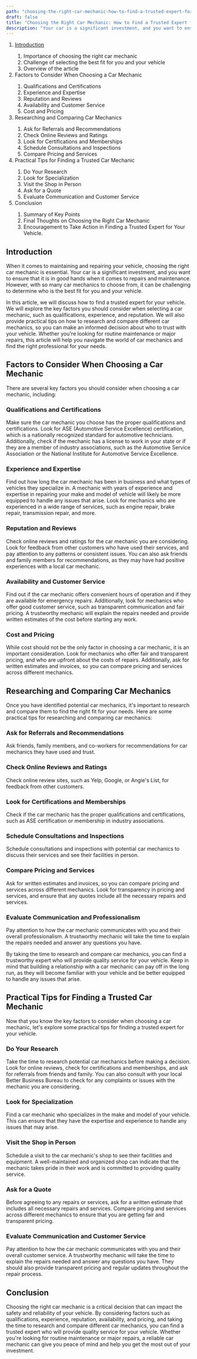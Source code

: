 ```yaml
---
path: "choosing-the-right-car-mechanic-how-to-find-a-trusted-expert-for-your-vehicle"
draft: false
title: "Choosing the Right Car Mechanic: How to Find a Trusted Expert for Your Vehicle"
description: "Your car is a significant investment, and you want to ensure that it is in good hands."
---
```


<ol class="outline">
  <li><a href="#introduction">Introduction</a>
</li>
    <ol>
      <li>Importance of choosing the right car mechanic</li>
      <li>Challenge of selecting the best fit for you and your vehicle</li>
      <li>Overview of the article</li>
    </ol>
  <li>Factors to Consider When Choosing a Car Mechanic</li>
    <ol>
      <li>Qualifications and Certifications</li>
      <li>Experience and Expertise</li>
      <li>Reputation and Reviews</li>
      <li>Availability and Customer Service</li>
      <li>Cost and Pricing</li>
    </ol>
  <li>Researching and Comparing Car Mechanics</li>
    <ol>
      <li>Ask for Referrals and Recommendations</li>
      <li>Check Online Reviews and Ratings</li>
      <li>Look for Certifications and Memberships</li>
      <li>Schedule Consultations and Inspections</li>
      <li>Compare Pricing and Services</li>
    </ol>
  <li>Practical Tips for Finding a Trusted Car Mechanic</li>
    <ol>
      <li>Do Your Research</li>
      <li>Look for Specialization</li>
      <li>Visit the Shop in Person</li>
      <li>Ask for a Quote</li>
      <li>Evaluate Communication and Customer Service</li>
    </ol>
  <li>Conclusion</li>
    <ol>
      <li>Summary of Key Points</li>
      <li>Final Thoughts on Choosing the Right Car Mechanic</li>
      <li>Encouragement to Take Action in Finding a Trusted Expert for Your Vehicle.</li>
    </ol>
</ol>

<h2 id="introduction">Introduction</h2>
When it comes to maintaining and repairing your vehicle, choosing the right car mechanic is essential. Your car is a significant investment, and you want to ensure that it is in good hands when it comes to repairs and maintenance. However, with so many car mechanics to choose from, it can be challenging to determine who is the best fit for you and your vehicle.

In this article, we will discuss how to find a trusted expert for your vehicle. We will explore the key factors you should consider when selecting a car mechanic, such as qualifications, experience, and reputation. We will also provide practical tips on how to research and compare different car mechanics, so you can make an informed decision about who to trust with your vehicle. Whether you're looking for routine maintenance or major repairs, this article will help you navigate the world of car mechanics and find the right professional for your needs.

## Factors to Consider When Choosing a Car Mechanic

There are several key factors you should consider when choosing a car mechanic, including:

### Qualifications and Certifications

Make sure the car mechanic you choose has the proper qualifications and certifications. Look for ASE (Automotive Service Excellence) certification, which is a nationally recognized standard for automotive technicians. Additionally, check if the mechanic has a license to work in your state or if they are a member of industry associations, such as the Automotive Service Association or the National Institute for Automotive Service Excellence.

### Experience and Expertise

Find out how long the car mechanic has been in business and what types of vehicles they specialize in. A mechanic with years of experience and expertise in repairing your make and model of vehicle will likely be more equipped to handle any issues that arise. Look for mechanics who are experienced in a wide range of services, such as engine repair, brake repair, transmission repair, and more.

### Reputation and Reviews

Check online reviews and ratings for the car mechanic you are considering. Look for feedback from other customers who have used their services, and pay attention to any patterns or consistent issues. You can also ask friends and family members for recommendations, as they may have had positive experiences with a local car mechanic.

### Availability and Customer Service

Find out if the car mechanic offers convenient hours of operation and if they are available for emergency repairs. Additionally, look for mechanics who offer good customer service, such as transparent communication and fair pricing. A trustworthy mechanic will explain the repairs needed and provide written estimates of the cost before starting any work.

### Cost and Pricing

While cost should not be the only factor in choosing a car mechanic, it is an important consideration. Look for mechanics who offer fair and transparent pricing, and who are upfront about the costs of repairs. Additionally, ask for written estimates and invoices, so you can compare pricing and services across different mechanics.

## Researching and Comparing Car Mechanics

Once you have identified potential car mechanics, it's important to research and compare them to find the right fit for your needs. Here are some practical tips for researching and comparing car mechanics:

### Ask for Referrals and Recommendations

Ask friends, family members, and co-workers for recommendations for car mechanics they have used and trust.

### Check Online Reviews and Ratings

Check online review sites, such as Yelp, Google, or Angie's List, for feedback from other customers.

### Look for Certifications and Memberships

Check if the car mechanic has the proper qualifications and certifications, such as ASE certification or membership in industry associations.

### Schedule Consultations and Inspections

Schedule consultations and inspections with potential car mechanics to discuss their services and see their facilities in person.

### Compare Pricing and Services

Ask for written estimates and invoices, so you can compare pricing and services across different mechanics. Look for transparency in pricing and services, and ensure that any quotes include all the necessary repairs and services.

### Evaluate Communication and Professionalism

Pay attention to how the car mechanic communicates with you and their overall professionalism. A trustworthy mechanic will take the time to explain the repairs needed and answer any questions you have.

By taking the time to research and compare car mechanics, you can find a trustworthy expert who will provide quality service for your vehicle. Keep in mind that building a relationship with a car mechanic can pay off in the long run, as they will become familiar with your vehicle and be better equipped to handle any issues that arise.

## Practical Tips for Finding a Trusted Car Mechanic

Now that you know the key factors to consider when choosing a car mechanic, let's explore some practical tips for finding a trusted expert for your vehicle.

### Do Your Research

Take the time to research potential car mechanics before making a decision. Look for online reviews, check for certifications and memberships, and ask for referrals from friends and family. You can also consult with your local Better Business Bureau to check for any complaints or issues with the mechanic you are considering.

### Look for Specialization

Find a car mechanic who specializes in the make and model of your vehicle. This can ensure that they have the expertise and experience to handle any issues that may arise.

### Visit the Shop in Person

Schedule a visit to the car mechanic's shop to see their facilities and equipment. A well-maintained and organized shop can indicate that the mechanic takes pride in their work and is committed to providing quality service.

### Ask for a Quote

Before agreeing to any repairs or services, ask for a written estimate that includes all necessary repairs and services. Compare pricing and services across different mechanics to ensure that you are getting fair and transparent pricing.

### Evaluate Communication and Customer Service

Pay attention to how the car mechanic communicates with you and their overall customer service. A trustworthy mechanic will take the time to explain the repairs needed and answer any questions you have. They should also provide transparent pricing and regular updates throughout the repair process.

## Conclusion

Choosing the right car mechanic is a critical decision that can impact the safety and reliability of your vehicle. By considering factors such as qualifications, experience, reputation, availability, and pricing, and taking the time to research and compare different car mechanics, you can find a trusted expert who will provide quality service for your vehicle. Whether you're looking for routine maintenance or major repairs, a reliable car mechanic can give you peace of mind and help you get the most out of your investment.
